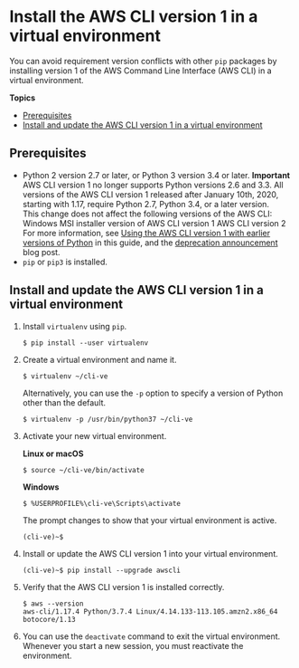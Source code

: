 # Install the AWS CLI version 1 in a virtual environment<a name="install-virtualenv"></a>

You can avoid requirement version conflicts with other `pip` packages by installing version 1 of the AWS Command Line Interface \(AWS CLI\) in a virtual environment\.

**Topics**
+ [Prerequisites](#install-virtualenv-prereqs)
+ [Install and update the AWS CLI version 1 in a virtual environment](#install-virtualenv-install)

## Prerequisites<a name="install-virtualenv-prereqs"></a>
+ Python 2 version 2\.7 or later, or Python 3 version 3\.4 or later\.
**Important**  
AWS CLI version 1 no longer supports Python versions 2\.6 and 3\.3\. All versions of the AWS CLI version 1 released after January 10th, 2020, starting with 1\.17, require Python 2\.7, Python 3\.4, or a later version\.  
This change does not affect the following versions of the AWS CLI:  
Windows MSI installer version of AWS CLI version 1
AWS CLI version 2
For more information, see [Using the AWS CLI version 1 with earlier versions of Python](deprecate-old-python-versions.md) in this guide, and the [deprecation announcement](https://aws.amazon.com/blogs/developer/deprecation-of-python-2-6-and-python-3-3-in-botocore-boto3-and-the-aws-cli/) blog post\.
+ `pip` or `pip3` is installed\.

## Install and update the AWS CLI version 1 in a virtual environment<a name="install-virtualenv-install"></a>

1. Install `virtualenv` using `pip`\.

   ```
   $ pip install --user virtualenv
   ```

1. Create a virtual environment and name it\.

   ```
   $ virtualenv ~/cli-ve
   ```

   Alternatively, you can use the `-p` option to specify a version of Python other than the default\.

   ```
   $ virtualenv -p /usr/bin/python37 ~/cli-ve
   ```

1. Activate your new virtual environment\.

   **Linux or macOS**

   ```
   $ source ~/cli-ve/bin/activate
   ```

   **Windows**

   ```
   $ %USERPROFILE%\cli-ve\Scripts\activate
   ```

   The prompt changes to show that your virtual environment is active\.

   ```
   (cli-ve)~$
   ```

1. Install or update the AWS CLI version 1 into your virtual environment\.

   ```
   (cli-ve)~$ pip install --upgrade awscli
   ```

1. Verify that the AWS CLI version 1 is installed correctly\.

   ```
   $ aws --version
   aws-cli/1.17.4 Python/3.7.4 Linux/4.14.133-113.105.amzn2.x86_64 botocore/1.13
   ```

1. You can use the `deactivate` command to exit the virtual environment\. Whenever you start a new session, you must reactivate the environment\.